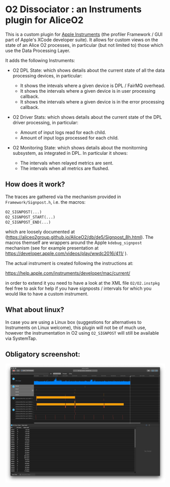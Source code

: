 # O2 Dissociator : an Instruments plugin for AliceO2

This is a custom plugin for [Apple
Instruments](https://help.apple.com/instruments/mac/10.0/) (the profiler
Framework / GUI part of Apple's XCode developer suite). It allows for custom
views on the state of an Alice O2 processes, in particular (but not limited to)
those which use the Data Processing Layer.

It adds the following Instruments:

* O2 DPL State: which shows details about the current state of all the data
  processing devices, in particular:
   * It shows the intevals where a given device is DPL / FairMQ overhead.
   * It shows the intervals where a given device is in user processing callback.
   * It shows the intervals where a given device is in the error processing callback.

* O2 Driver Stats: which shows details about the current state of the DPL driver processing,
  in particular:
   * Amount of input logs read for each child.
   * Amount of input logs processed for each child.

* O2 Monitoring State: which shows details about the monitorning subsystem, as integrated in DPL.
  In particular it shows:
   * The intervals when relayed metrics are sent.
   * The intervals when all metrics are flushed.

## How does it work?

The traces are gathered via the mechanism provided in `Framework/Signpost.h`, i.e. the macros:

```
O2_SIGNPOST(...)
O2_SIGNPOST_START(...)
O2_SIGNPOST_END(...)
```

which are loosely documented at
(https://aliceo2group.github.io/AliceO2/db/de5/Signpost_8h.html). The macros
themself are wrappers around the Apple `kdebug_signpost` mechanism (see for
example presentation at <https://developer.apple.com/videos/play/wwdc2016/411/>
).

The actual instrument is created following the instructions at:

https://help.apple.com/instruments/developer/mac/current/

in order to extend it you need to have a look at the XML file `O2/O2.instpkg`
feel free to ask for help if you have signposts / intervals for which you would
like to have a custom instrument.

## What about linux?

In case you are using a Linux box (suggestions for alternatives to Instruments on Linux welcome),
this plugin will not be of much use, however the instrumentation in O2 using `O2_SIGNPOST`
will still be available via SystemTap.

## Obligatory screenshot:

![screenshot](screenshot.png)
